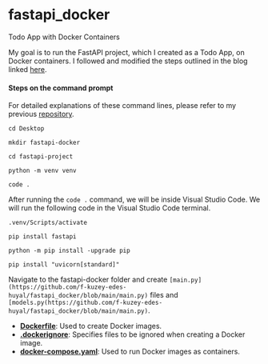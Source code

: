 # fastapi_docker
Todo App with Docker Containers

My goal is to run the FastAPI project, which I created as a Todo App, on Docker containers. I followed and modified the steps outlined in the blog linked [here](https://dev.to/rajeshj3/dockerize-fastapi-project-like-a-pro-step-by-step-tutorial-7i8).

####  Steps on the command prompt

For detailed explanations of these command lines, please refer to my previous [repository](https://github.com/f-kuzey-edes-huyal/fastapi-project).

```cd Desktop```

```mkdir fastapi-docker```

```cd fastapi-project```

```python -m venv venv```

```code .```

After running the ```code .``` command, we will be inside Visual Studio Code. We will run the following code in the Visual Studio Code terminal.

```.venv/Scripts/activate```

```pip install fastapi```

```python -m pip install -upgrade pip```

```pip install "uvicorn[standard]"```


Navigate to the fastapi-docker folder and create ```[main.py](https://github.com/f-kuzey-edes-huyal/fastapi_docker/blob/main/main.py)``` files and ```[models.py(https://github.com/f-kuzey-edes-huyal/fastapi_docker/blob/main/main.py)```.

* [__Dockerfile__](https://github.com/f-kuzey-edes-huyal/fastapi_docker/blob/main/Dockerfile): Used to create Docker images.
* [__.dockerignore__](https://github.com/f-kuzey-edes-huyal/fastapi_docker/blob/main/.dockerignore): Specifies files to be ignored when creating a Docker image.
* [__docker-compose.yaml__](https://github.com/f-kuzey-edes-huyal/fastapi_docker/blob/main/docker-compose.yaml): Used to run Docker images as containers.


